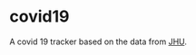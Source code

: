 # covid19

A covid 19 tracker based on the data from [JHU](https://github.com/CSSEGISandData/COVID-19).
